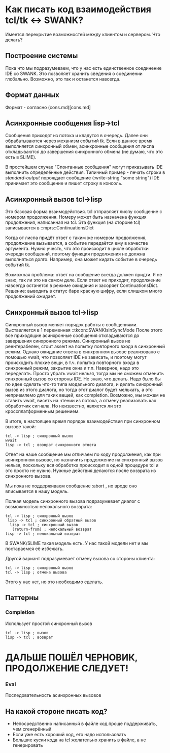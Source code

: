 Как писать код взаимодействия tcl/tk <-> SWANK? 
================================================

Имеется перекрытие возможностей между клиентом и сервером. Что делать?

Построение системы
------------------
Пока что мы подразумеваем, что у нас есть единственное соединение IDE со SWANK.
Это позволяет хранить сведения о соединении глобально. Возможно, это так и останется навсегда.

Формат данных
-------------
Формат - согласно (cons.md)[cons.md]


Асинхронные сообщения lisp->tcl
--------------------------------
Сообщения приходят из потока и кладутся в очередь. Далее они обрабатываются через механизм
событий tk. Если в данное время выполняется синхронный обмен, асинхронные сообщения от лиспа 
откладываются до завершения синхронного обмена (не думаю, что это есть в SLIME). 

В простейшем случае "Спонтанные сообщения" могут приказывать IDE выполнить определённые действия. Типичный пример - 
печать строки в *standard-output* порождает сообщение 
    (:write-string "some string")
IDE принимает это сообщение и пишет строку в консоль. 

Асинхронный вызов tcl->lisp
--------------------------
Это базовая форма взаимодействия. tcl отправляет лиспу сообщение с номером продолжения.
Номеру может быть назначена функция продолжения, написанная на tcl. 
Эта функция (на стороне tcl) записывается в ::mprs::ContinuationsDict

Когда от лиспа придёт ответ с таким же номером продолжения, продолжение вызывается, 
а событие передаётся ему в качестве аргумента. Нужно учесть, что это происходит 
в цикле обработки очереди сообщений, поэтому функция продолжения не должна выполняться
долго. Например, она может кидать событие в очередь событий tk. 

Возможная проблема: ответ на сообщение всегда должен придти. Я не знаю, так ли это на самом деле. 
Если ответ не приходит, продолжение навсегда останется в режиме ожидания и засоряет ContinuationsDict.
Решение: выводить в статус баре красную цифру, если слишком много продолжений ожидает.

Синхронный вызов tcl->lisp
-------------------------
Синхронный вызов меняет порядок работы с сообщениями. Выставляется в 1 переменная ::tkcon::SWANKIsInSyncMode
После этого все приходящие асинхронные сообщения откладываются до завершения 
синхронного режима. Синхронный вызов не реентерабелен, стоит assert на попытку повторного входа в синхронный режим. Однако ожидание ответа в синхронном вызове реализовано с помощью vwait, что позволяет IDE не зависать, и поэтому могут происходить плохие вещи, в т.ч. попытка повторного входа в синхронный режим, закрытие окна и т.п. Наверное, надо это переделать. Просто убрать vwait нельзя, тогда мы не сможем
отменить синхронный вызов со стороны IDE. Не знаю, что делать. Надо было бы по идее сделать что-то типа
модального диалога, и делать синхронный вызов из этого диалога, но тогда этот диалог будет мелькать, а это неприемлемо для таких вещей, как completion. Возможно, мы можем не ставить vwait, висеть на чтении
из потока, а отмену реализовать как обработчик сигнала. Но неизвестно, является ли это кроссплатформенным решением. 

В итоге, в настоящее время порядок взаимодействия при синхронном вызове такой:

    tcl -> lisp ; синхронный вызов
    wvait
    lisp -> tcl ; возврат синхронного ответа

Ответ на наше сообщение мы отличаем по коду продолжения, как при асинхронном вызове, но назначить продолжение на синхронный вызов нельзя, поскольку вся обработка происходит в одной процедуре tcl и это просто не нужно. Нужные действия делаются после возврата из синхронного вызова. 

Мы пока не поддерживаем сообщение :abort , но вроде оно вписывается в нашу модель. 


Полная модель синхронного вызова подразумевает диалог
с возможностью нелокального возврата:

    tcl -> lisp ; синхронный вызов
     lisp -> tcl ; синхронный обратный вызов
      lisp -> tcl ; синхронный вызов     
       (return-from) ; нелокальный возврат
    lisp -> tcl ; нелокальный возврат 

В SWANK/SLIME такая модель есть. У нас такой модели нет и мы постараемся 
её избежать. 

Другой вариант подразумевает отмену вызова со стороны клиента:

    tcl -> lisp ; синхронный вызов
    tcl -> lisp ; отмена вызова
    
Этого у нас нет, но это необходимо сделать. 
          
Паттерны
--------
### Completion ### 
Использует простой синхронный вызов

    tcl -> lisp ; вызов
    lisp -> tcl ; возврат

ДАЛЬШЕ ПОШЁЛ ЧЕРНОВИК, ПРОДОЛЖЕНИЕ СЛЕДУЕТ! 
===========================================

### Eval ###
Последовательность асинхронных вызовов

На какой стороне писать код? 
--------------------
- Непосредственно написанный в файле код проще поддерживать, чем сгенерённый
- Если уже есть хороший код, его надо использовать
- Большие куски кода на tcl желательно хранить в файле, а не генерировать
